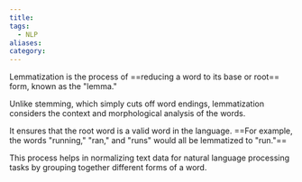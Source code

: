 ```yaml
---
title: 
tags:
  - NLP
aliases: 
category:
---
```

Lemmatization is the process of ==reducing a word to its base or root== form, known as the "lemma." 

Unlike stemming, which simply cuts off word endings, lemmatization considers the context and morphological analysis of the words. 

It ensures that the root word is a valid word in the language. ==For example, the words "running," "ran," and "runs" would all be lemmatized to "run."== 

This process helps in normalizing text data for natural language processing tasks by grouping together different forms of a word.